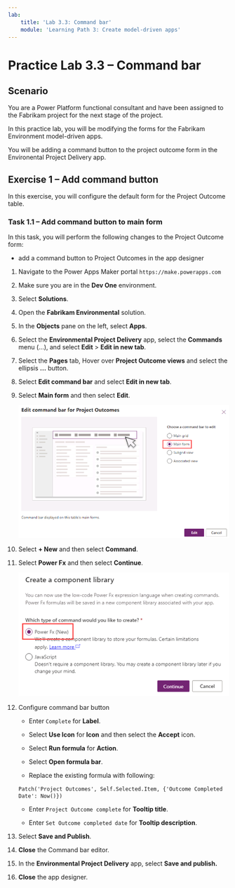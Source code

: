 ```yaml
---
lab:
    title: 'Lab 3.3: Command bar'
    module: 'Learning Path 3: Create model-driven apps'
---
```


# Practice Lab 3.3 – Command bar

## Scenario

You are a Power Platform functional consultant and have been assigned to the Fabrikam project for the next stage of the project.

In this practice lab, you will be modifying the forms for the Fabrikam Environment model-driven apps.

You will be adding a command button to the project outcome form in the Environental Project Delivery app.

## Exercise 1 – Add command button

In this exercise, you will configure the default form for the Project Outcome table.

### Task 1.1 – Add command button to main form

In this task, you will perform the following changes to the Project Outcome form:

- add a command button to Project Outcomes in the app designer

1. Navigate to the Power Apps Maker portal `https://make.powerapps.com`

1. Make sure you are in the **Dev One** environment.

1. Select **Solutions**.

1. Open the **Fabrikam Environmental** solution.

1. In the **Objects** pane on the left, select  **Apps**.

1. Select the **Environmental Project Delivery** app, select the **Commands** menu (...), and select **Edit** > **Edit in new tab**.

1. Select the **Pages** tab, Hover over **Project Outcome views** and select the ellipsis **...** button.

1. Select **Edit command bar** and select **Edit in new tab**.

1. Select **Main form** and then select **Edit**.

    ![Edit Command bar.](../media/app-designer-command-bar-main-form.png)

1. Select **+ New** and then select **Command**.

1. Select **Power Fx** and then select **Continue**.

    ![Select Power Fx.](../media/command-power-fx.png)

1. Configure command bar button

   - Enter `Complete` for **Label**.

   - Select **Use Icon** for **Icon** and then select the **Accept** icon.

   - Select **Run formula** for **Action**.

   - Select **Open formula bar**.

   - Replace the existing formula with following:

    ```powerappsfl
    Patch('Project Outcomes', Self.Selected.Item, {'Outcome Completed Date': Now()})
    ```

   - Enter `Project Outcome complete` for **Tooltip title**.

   - Enter `Set Outcome completed date` for **Tooltip description**.

1. Select **Save and Publish**.

1. **Close** the Command bar editor.
   
1.  In the **Environmental Project Delivery** app, select **Save and publish.**

1. **Close** the app designer.
